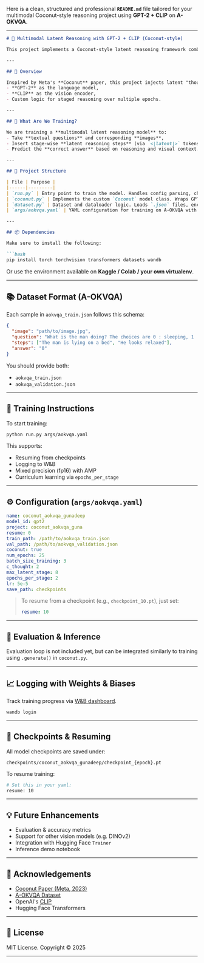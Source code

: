 Here is a clean, structured and professional **`README.md`** file tailored for your multimodal Coconut-style reasoning project using **GPT-2 + CLIP** on **A-OKVQA**.

---

````markdown
# 🥥 Multimodal Latent Reasoning with GPT-2 + CLIP (Coconut-style)

This project implements a Coconut-style latent reasoning framework combining **GPT-2** (for text) and **CLIP** (for vision) to solve multimodal question answering tasks like **A-OKVQA**. It supports training with **latent tokens**, curriculum learning, and stage-wise reasoning injection.

---

## 🚀 Overview

Inspired by Meta's **Coconut** paper, this project injects latent "thought" tokens between question and answer to simulate intermediate reasoning steps. It integrates:
- **GPT-2** as the language model,
- **CLIP** as the vision encoder,
- Custom logic for staged reasoning over multiple epochs.

---

## 🧠 What Are We Training?

We are training a **multimodal latent reasoning model** to:
- Take **textual questions** and corresponding **images**,
- Insert stage-wise **latent reasoning steps** (via `<|latent|>` tokens),
- Predict the **correct answer** based on reasoning and visual context.

---

## 📁 Project Structure

| File | Purpose |
|------|---------|
| `run.py` | Entry point to train the model. Handles config parsing, checkpointing, W&B logging, curriculum training, and mixed precision AMP. |
| `coconut.py` | Implements the custom `Coconut` model class. Wraps GPT-2 + CLIP and handles stage-wise latent token reasoning and image embedding injection. |
| `dataset.py` | Dataset and dataloader logic. Loads `.json` files, encodes latent tokens, and handles stage-wise reasoning logic with padding and attention. |
| `args/aokvqa.yaml` | YAML configuration for training on A-OKVQA with curriculum learning and W&B tracking. |

---

## 📦 Dependencies

Make sure to install the following:

```bash
pip install torch torchvision transformers datasets wandb
````

Or use the environment available on **Kaggle / Colab / your own virtualenv**.

---

## 📚 Dataset Format (A-OKVQA)

Each sample in `aokvqa_train.json` follows this schema:

```json
{
  "image": "path/to/image.jpg",
  "question": "What is the man doing? The choices are 0 : sleeping, 1 : running, 2 : eating",
  "steps": ["The man is lying on a bed", "He looks relaxed"],
  "answer": "0"
}
```

You should provide both:

* `aokvqa_train.json`
* `aokvqa_validation.json`

---

## 🏁 Training Instructions

To start training:

```bash
python run.py args/aokvqa.yaml
```

This supports:

* Resuming from checkpoints
* Logging to W\&B
* Mixed precision (fp16) with AMP
* Curriculum learning via `epochs_per_stage`

---

## ⚙️ Configuration (`args/aokvqa.yaml`)

```yaml
name: coconut_aokvqa_gunadeep
model_id: gpt2
project: coconut_aokvqa_guna
resume: 0
train_path: /path/to/aokvqa_train.json
val_path: /path/to/aokvqa_validation.json
coconut: true
num_epochs: 25
batch_size_training: 3
c_thought: 2
max_latent_stage: 8
epochs_per_stage: 2
lr: 5e-5
save_path: checkpoints
```

> To resume from a checkpoint (e.g., `checkpoint_10.pt`), just set:
>
> ```yaml
> resume: 10
> ```

---

## 🧪 Evaluation & Inference

Evaluation loop is not included yet, but can be integrated similarly to training using `.generate()` in `coconut.py`.

---

## 📈 Logging with Weights & Biases

Track training progress via [W\&B dashboard](https://wandb.ai/gunadeep2005-pes-university/coconut_aokvqa_guna).

```bash
wandb login
```

---

## 🧊 Checkpoints & Resuming

All model checkpoints are saved under:

```
checkpoints/coconut_aokvqa_gunadeep/checkpoint_{epoch}.pt
```

To resume training:

```bash
# Set this in your yaml:
resume: 10
```

---

## 💡 Future Enhancements

* Evaluation & accuracy metrics
* Support for other vision models (e.g. DINOv2)
* Integration with Hugging Face `Trainer`
* Inference demo notebook

---

## 🙏 Acknowledgements

* [Coconut Paper (Meta, 2023)](https://arxiv.org/abs/2312.06769)
* [A-OKVQA Dataset](https://huggingface.co/datasets/HuggingFaceM4/A-OKVQA)
* OpenAI's [CLIP](https://github.com/openai/CLIP)
* Hugging Face Transformers

---

## 📝 License

MIT License. Copyright © 2025

---
